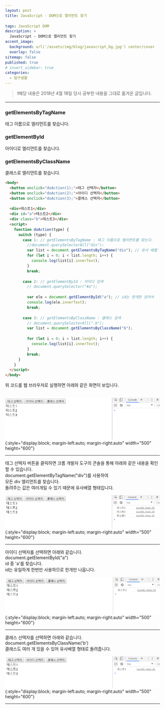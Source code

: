 ```yaml
---
layout: post
title: JavaScript - DOM으로 엘리먼트 찾기

tags: JavaScript DOM
description: >
  JavaScript - DOM으로 엘리먼트 찾기
accent_image:
  background: url('/assets/img/blog/javascript_bg.jpg') center/cover
  overlay: false
sitemap: false
published: true
# invert_sidebar: true
categories:
  - 탐구생활
---
```


> ❗️해당 내용은 2018년 4월 18일 당시 공부한 내용을 그대로 옮겨온 글입니다.

---

### getElementsByTagName

태그 이름으로 엘리먼트를 찾습니다.

### getElementById

아이디로 엘리먼트를 찾습니다.

### getElementsByClassName

클래스로 엘리먼트를 찾습니다.

```html
<body>
  <button onclick="doAction(1);">태그 선택자</button>
  <button onclick="doAction(2);">아이디 선택자</button>
  <button onclick="doAction(3);">클래스 선택자</button>

  <div>테스트1</div>
  <div id="a">테스트2</div>
  <div class="b">테스트3</div>
  <script>
    function doAction(type) {
      switch (type) {
        case 1: // getElementsByTagName : 태그 이름으로 엘리먼트를 찾는다.
          //document.querySelectorAll("div");
          var list = document.getElementsByTagName("div"); // 유사 배열 형태
          for (let i = 0; i < list.length; i++) {
            console.log(list[i].innerText);
          }
          break;

        case 2: // getElementById : 아이디 검색
          // document.querySelector("#a");

          var ele = document.getElementById("a"); // id는 한개만 있어서
          console.log(ele.innerText);
          break;

        case 3: // getElementsByClassName : 클래스 검색
          // document.querySelectorAll(".b");
          var list = document.getElementsByClassName("b");

          for (let i = 0; i < list.length; i++) {
            console.log(list[i].innerText);
          }
          break;
      }
    }
  </script>
</body>
```

위 코드를 웹 브라우저로 실행하면 아래와 같은 화면이 보입니다.<br><br>

![위 코드를 브라우저에서 본 모습](/assets/img/blog/study/20220609-study-find-element-1.png){:style="display:block; margin-left:auto; margin-right:auto" width="500" height="600"}

---

태그 선택자 버튼을 클릭하면 크롬 개발자 도구의 콘솔을 통해 아래와 같은 내용을 확인 할 수 있습니다.<br>
document.getElementByTagName("div")를 사용하여<br>
모든 div 엘리먼트를 찾습니다.<br>
돌려주는 값은 여러개일 수 있기 때문에 유사배열 형태입니다.<br>

![태그 선택자 버튼을 클릭 후 브라우저에서 본 모습](/assets/img/blog/study/20220609-study-find-element-2.png){:style="display:block; margin-left:auto; margin-right:auto" width="500" height="600"}

---

아이디 선택자를 선택하면 아래와 같습니다.<br>
document.getElementById("a")<br>
id 중 'a'를 찾습니다.<br>
id는 유일하게 한번만 사용하므로 한개만 나옵니다.<br>

![아이디 선택자 버튼을 클릭 후 브라우저에서 본 모습](/assets/img/blog/study/20220609-study-find-element-3.png){:style="display:block; margin-left:auto; margin-right:auto" width="500" height="600"}

---

클래스 선택자를 선택하면 아래와 같습니다.<br>
document.getElementsByClassName('b')<br>
클래스도 여러 개 있을 수 있어 유사배열 형태로 돌려줍니다.<br>

![클래스 선택자 버튼을 클릭 후 브라우저에서 본 모습](/assets/img/blog/study/20220609-study-find-element-4.png){:style="display:block; margin-left:auto; margin-right:auto" width="500" height="600"}

---
